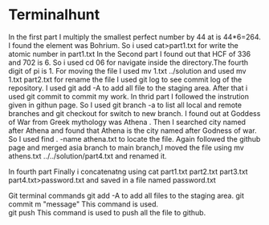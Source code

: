 # Terminalhunt
In the first part
I multiply the smallest perfect number by 44 at is 44*6=264. I found the element was Bohrium. So i used cat>part1.txt for write the atomic number in part1.txt
In the Second part
I found out that HCF of 336 and 702 is 6. So i used cd 06 for navigate inside the directory.The fourth digit of pi is 1. For moving the file I used mv 1.txt ../solution and used mv 1.txt part2.txt for rename the file
I used git log to see commit log of the repository.
I used git add -A to add all file to the staging area. After that i used git commit to commit my work.
In thrid part
I followed the instrution given in githun page. So I used git branch -a to list all local and remote branches and git checkout for switch to new branch.
I found out at Goddess of War from Greek mythology was Athena . Then I searched city named after Athena and found that Athena is the city named after Godness of war. So I used find . -name athena.txt to locate the file.
Again followed the github page and merged asia branch to main branch,I moved the file using mv athens.txt ../../solution/part4.txt and renamed it.

In fourth part
Finally i concatenatng using cat part1.txt part2.txt part3.txt part4.txt>password.txt and saved in a file named password.txt

Git terminal commands
git add -A to add all files to the staging area.
git commit m "message" This command is used.  
git push This command is used to push all the file to github.
